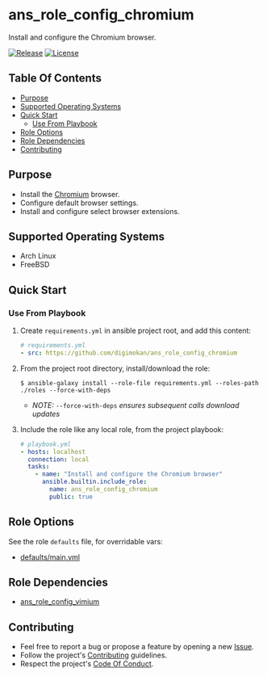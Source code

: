 # ans_role_config_chromium

Install and configure the Chromium browser.

[![Release](https://img.shields.io/github/release/digimokan/ans_role_config_chromium.svg?label=release)](https://github.com/digimokan/ans_role_config_chromium/releases/latest "Latest Release Notes")
[![License](https://img.shields.io/badge/license-MIT-blue.svg?label=license)](LICENSE.md "Project License")

## Table Of Contents

* [Purpose](#purpose)
* [Supported Operating Systems](#supported-operating-systems)
* [Quick Start](#quick-start)
    * [Use From Playbook](#use-from-playbook)
* [Role Options](#role-options)
* [Role Dependencies](#role-dependencies)
* [Contributing](#contributing)

## Purpose

* Install the [Chromium](https://en.wikipedia.org/wiki/Chromium_(web_browser)) browser.
* Configure default browser settings.
* Install and configure select browser extensions.

## Supported Operating Systems

* Arch Linux
* FreeBSD

## Quick Start

### Use From Playbook

1. Create `requirements.yml` in ansible project root, and add this content:

   ```yaml
   # requirements.yml
   - src: https://github.com/digimokan/ans_role_config_chromium
   ```

2. From the project root directory, install/download the role:

   ```shell
   $ ansible-galaxy install --role-file requirements.yml --roles-path ./roles --force-with-deps
   ```

   * _NOTE:_ `--force-with-deps` _ensures subsequent calls download updates_

3. Include the role like any local role, from the project playbook:

   ```yaml
   # playbook.yml
   - hosts: localhost
     connection: local
     tasks:
       - name: "Install and configure the Chromium browser"
         ansible.builtin.include_role:
           name: ans_role_config_chromium
           public: true
   ```

## Role Options

See the role `defaults` file, for overridable vars:

  * [defaults/main.yml](../defaults/main.yml)

## Role Dependencies

* [ans_role_config_vimium](https://github.com/digimokan/ans_role_config_vimium)

## Contributing

* Feel free to report a bug or propose a feature by opening a new
  [Issue](https://github.com/digimokan/ans_role_config_chromium/issues).
* Follow the project's [Contributing](CONTRIBUTING.md) guidelines.
* Respect the project's [Code Of Conduct](CODE_OF_CONDUCT.md).

